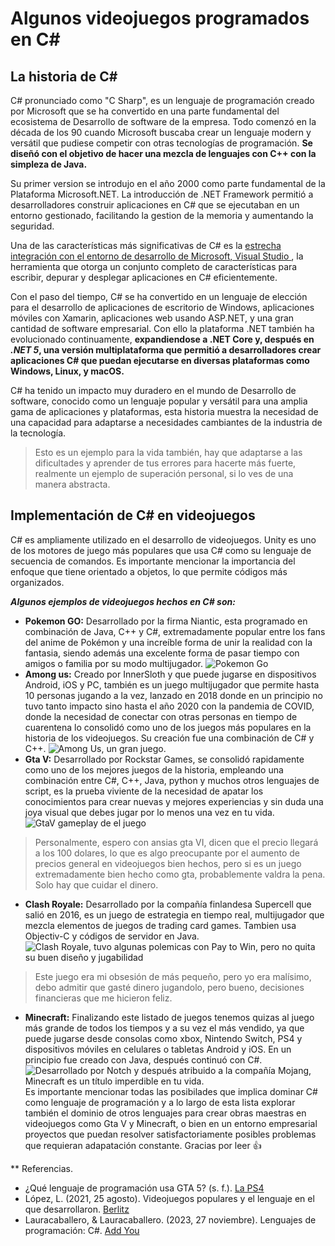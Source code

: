 # Algunos videojuegos programados en C#
## La historia de C#
C# pronunciado como "C Sharp", es un lenguaje de programación creado por Microsoft que se ha convertido en una parte fundamental del ecosistema de Desarrollo de software de la empresa. Todo comenzó en la década de los 90 cuando Microsoft buscaba crear un lenguaje modern y versátil que pudiese competir con otras tecnologías de programación. **Se diseñó con el objetivo de hacer una mezcla de lenguajes con C++ con la simpleza de Java.**  

Su primer version se introdujo en el año 2000 como parte fundamental de la Plataforma Microsoft.NET. La introducción de .NET Framework permitió a desarrolladores construir aplicaciones en C# que se ejecutaban en un entorno gestionado, facilitando la gestion de la memoria y aumentando la seguridad.  

Una de las características más significativas de C# es la <ins> estrecha integración con el entorno de desarrollo de Microsoft, Visual Studio </ins>, la herramienta que otorga un conjunto completo de características para escribir, depurar y desplegar aplicaciones en C# eficientemente.  
	
Con el paso del tiempo, C# se ha convertido en un lenguaje de elección para el desarrollo de aplicaciones de escritorio de Windows, aplicaciones móviles con Xamarin, aplicaciones web usando ASP.NET, y una gran cantidad de software empresarial. Con ello la plataforma .NET también ha evolucionado continuamente, **expandiendose a .NET Core y, después en _.NET 5_, una versión multiplataforma que permitió a desarrolladores crear aplicaciones C# que puedan ejecutarse en diversas plataformas como Windows, Linux, y macOS.**  

C# ha tenido un impacto muy duradero en el mundo de Desarrollo de software, conocido como un lenguaje popular y versátil para una amplia gama de aplicaciones y plataformas, esta historia muestra la necesidad de una capacidad para adaptarse a necesidades cambiantes de la industria de la tecnología.
> Esto es un ejemplo para la vida también, hay que adaptarse a las dificultades y aprender de tus errores para hacerte más fuerte, realmente un ejemplo de superación personal, si lo ves de una manera abstracta.

## Implementación de C# en videojuegos
C# es ampliamente utilizado en el desarrollo de videojuegos. Unity es uno de los motores de juego más populares que usa C# como su lenguaje de secuencia de comandos. Es importante mencionar la importancia del enfoque que tiene orientado a objetos, lo que permite códigos más organizados.  

**_Algunos ejemplos de videojuegos hechos en C# son:_**
* **Pokemon GO:** Desarrollado por la firma Niantic, esta programado en combinación de Java, C++ y C#, extremadamente popular entre los fans del anime de Pokémon y una increíble forma de unir la realidad con la fantasia, siendo además una excelente forma de pasar tiempo con amigos o familia por su modo multijugador.
![Pokemon Go](https://lh3.googleusercontent.com/B2-fa3Khso4zvV8YdoMIM1ZRIpaO7UoHvCeqko6STOoRdQt3zf4vlEPQk8HJA8FHlj4eOL8Fb9ItKJZfdLIKMWEszrWk-fg9zuT30RibQgg1=e365-w1920)
* **Among us:** Creado por InnerSloth y que puede jugarse en dispositivos Android, iOS y PC, también es un juego multijugador que permite hasta 10 personas jugando a la vez, lanzado en 2018 donde en un principio no tuvo tanto impacto sino hasta el año 2020 con la pandemia de COVID, donde la necesidad de conectar con otras personas en tiempo de cuarentena lo consolidó como uno de los juegos más populares en la historia de los videojuegos. Su creación fue una combinación de C# y C++.
![Among Us, un gran juego.](https://shared.fastly.steamstatic.com/store_item_assets/steam/apps/945360/capsule_616x353.jpg?t=1731953093)
* **Gta V:** Desarrollado por Rockstar Games, se consolidó rapidamente como uno de los mejores juegos de la historia, empleando una combinación entre C#, C++, Java, python y muchos otros lenguajes de script, es la prueba viviente de la necesidad de apatar los conocimientos para crear nuevas y mejores experiencias y sin duda una joya visual que debes jugar por lo menos una vez en tu vida.
![GtaV gameplay de el juego](2wCEAAkGBxMSEhUTExMVFhUXGB0aGBgYGRgaGhgXGBcYFxgeHRgdHSggGBolGxgXITEhJSkrLi4uGB8zODMtNygtLisBCgoKDg0OGhAQGy0lICUtLS0tKy0tLS0tLS0tLS0tLS0tLS0tLS0tLS0tLS0tLS0tLS0tLS0tLS0tLTctKy0tLf)
> Personalmente, espero con ansias gta VI, dicen que el precio llegará a los 100 dolares, lo que es algo preocupante por el aumento de precios general en videojuegos bien hechos, pero si es un juego extremadamente bien hecho como gta, probablemente valdra la pena. Solo hay que cuidar el dinero.
* **Clash Royale:** Desarrollado por la compañía finlandesa Supercell que salió en 2016, es un juego de estrategia en tiempo real, multijugador que mezcla elementos de juegos de trading card games. Tambien usa Objectiv-C y códigos de servidor en Java.
![Clash Royale, tuvo algunas polemicas con Pay to Win, pero no quita su buen diseño y jugabilidad](https://i.ytimg.com/vi/uWsQ5IWVilM/maxresdefault.jpg)
> Este juego era mi obsesión de más pequeño, pero yo era malísimo, debo admitir que gasté dinero jugandolo, pero bueno, decisiones financieras que me hicieron feliz.
* **Minecraft:** Finalizando este listado de juegos tenemos quizas al juego más grande de todos los tiempos y a su vez el más vendido, ya que puede jugarse desde consolas como xbox, Nintendo Switch, PS4 y dispositivos móviles en celulares o tabletas Android y iOS. En un principio fue creado con Java, después continuó con C#.
![Desarrollado por Notch y después atribuido a la compañía Mojang, Minecraft es un título imperdible en tu vida.](https://assets.nintendo.com/image/upload/ar_16:9,c_lpad,w_1240/b_white/f_auto/q_auto/ncom/software/switch/70010000000964/a28a81253e919298beab2295e39a56b7a5140ef15abdb56135655e5c221b2a3a)
Es importante mencionar todas las posibilades que implica dominar C# como lenguaje de programación y a lo largo de esta lista explorar también el dominio de otros lenguajes para crear obras maestras en videojuegos como Gta V y Minecraft, o bien en un entorno empresarial proyectos que puedan resolver satisfactoriamente posibles problemas que requieran adapatación constante. Gracias por leer :+1:

** Referencias.
* ¿Qué lenguaje de programación usa GTA 5? (s. f.). [La PS4](https://www.laps4.com/preguntas-y-respuestas/que-lenguaje-de-programacion-usa-gta-5)
* López, L. (2021, 25 agosto). Videojuegos populares y el lenguaje en el que desarrollaron. [Berlitz](https://www.berlitz.com/es-mx/blog/videojuegos-populares-y-el-lenguaje-en-el-que-desarrollaron)
* Lauracaballero, & Lauracaballero. (2023, 27 noviembre). Lenguajes de programación: C#. [Add You](https://addyou.es/lenguajes-de-programacion-c/#:~:text=Su%20historia%20comienza%20a%20finales,simplicidad%20de%20lenguajes%20como%20Java.)


